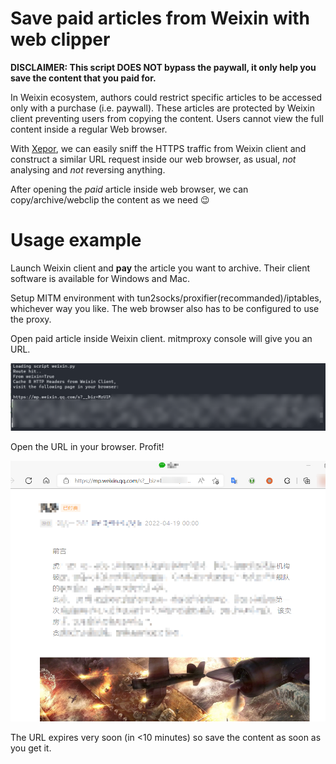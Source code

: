 # Save paid articles from Weixin with web clipper

**DISCLAIMER: This script DOES NOT bypass the paywall, it only help you save the content that you paid for.**

In Weixin ecosystem, authors could restrict specific articles to be accessed only with a purchase (i.e. paywall). These articles are protected by Weixin client preventing users from copying the content. Users cannot view the full content inside a regular Web browser.

With [Xepor](https://github.com/xepor/xepor), we can easily sniff the HTTPS traffic from Weixin client and construct a similar URL request inside our web browser, as usual, *not* analysing and *not* reversing anything.

After opening the *paid* article inside web browser, we can copy/archive/webclip the content as we need 😉


# Usage example

Launch Weixin client and **pay** the article you want to archive. Their client software is available for Windows and Mac.

Setup MITM environment with tun2socks/proxifier(recommanded)/iptables, whichever way you like. The web browser also has to be configured to use the proxy.

Open paid article inside Weixin client. mitmproxy console will give you an URL.

![weixin-demo2.png](weixin-demo2.png)

Open the URL in your browser. Profit!

![weixin-demo.png](weixin-demo.png)

The URL expires very soon (in <10 minutes) so save the content as soon as you get it.
